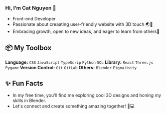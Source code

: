 ### Hi, I’m Cat Nguyen 👋
  - Front-end Developer
  - Passionate about creaating user-friendly website with 3D touch 🌏🎨
  - Embracing growth, open to new ideas, and eager to learn from others🌱

## 📦 My Toolbox
**Language:** `CSS` `JavaScript` `TypeScrip` `Python` `SQL` 
**Library:** `React` `Three.js` `Pygame`
**Version Control:** `Git` `GitLab`
**Others:** `Blender` `Figma` `Unity`


## ✨ Fun Facts
- In my free time, you'll find me exploring cool 3D designs and honing my skills in Blender.
- Let's connect and create something amazing together! 🌟💻

